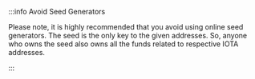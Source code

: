 :::info Avoid Seed Generators

Please note, it is highly recommended that you avoid using online seed generators. The seed is the only key to the given
addresses. So, anyone who owns the seed also owns all the funds related to respective IOTA addresses.

:::
